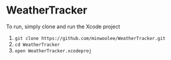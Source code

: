 # WeatherTracker

To run, simply clone and run the Xcode project
1. `git clone https://github.com/minwoolee/WeatherTracker.git`
2. `cd WeatherTracker`
3. `open WeatherTracker.xcodeproj`
